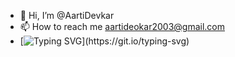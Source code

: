 - 👋 Hi, I’m @AartiDevkar
- 📫 How to reach me aartideokar2003@gmail.com
- [![Typing SVG](https://readme-typing-svg.demolab.com/?lines=Hey+there,+its+Aarti!!)](https://git.io/typing-svg)

